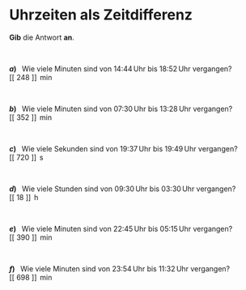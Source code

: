 <!--
version:  0.0.1

language: de

@style
input {
    text-align: center;
}

.flex-container {
    display: flex;
    flex-wrap: wrap;
    align-items: stretch;
    gap: 20px;
}

.flex-child {
    flex: 1;
    min-width: 350px;
    margin-right: 20px;
}

@media (max-width: 400px) {
    .flex-child {
        flex: 100%;
        margin-right: 0;
    }
}
@end

formula: \carry   \textcolor{red}{\scriptsize #1}
formula: \digit   \rlap{\carry{#1}}\phantom{#2}#2
formula: \permil  \text{‰}

import: https://raw.githubusercontent.com/LiaTemplates/Tikz-Jax/main/README.md

script: https://cdn.jsdelivr.net/gh/LiaTemplates/Tikz-Jax@main/dist/index.js


tags: Einheiten, Zeit, mittel, sehr niedrig, Angeben

comment: Wie viel Zeit ist vergangen? Gib sie an.

author: Martin Lommatzsch

-->




# Uhrzeiten als Zeitdifferenz

**Gib** die Antwort **an**.

<br>


<section class="flex-container">

<div class="flex-child">

__$a)\;\;$__ Wie viele Minuten sind von 14:44$\,$Uhr bis 18:52$\,$Uhr vergangen? \
[[  248  ]] $\,\text{min}$

</div>
<br>
<div class="flex-child">

__$b)\;\;$__ Wie viele Minuten sind von 07:30$\,$Uhr bis 13:28$\,$Uhr vergangen? \
[[  352  ]] $\,\text{min}$

</div>
<br>
<div class="flex-child">

__$c)\;\;$__ Wie viele Sekunden sind von 19:37$\,$Uhr bis 19:49$\,$Uhr vergangen? \
[[  720  ]] $\,\text{s}$

</div>
<br>
<div class="flex-child">

__$d)\;\;$__ Wie viele Stunden sind von 09:30$\,$Uhr bis 03:30$\,$Uhr vergangen? \
[[  18   ]] $\,\text{h}$

</div>
<br>
<div class="flex-child">

__$e)\;\;$__ Wie viele Minuten sind von 22:45$\,$Uhr bis 05:15$\,$Uhr vergangen? \
[[  390  ]] $\,\text{min}$

</div>
<br>
<div class="flex-child">

__$f)\;\;$__ Wie viele Minuten sind von 23:54$\,$Uhr bis 11:32$\,$Uhr vergangen? \
[[  698  ]] $\,\text{min}$

</div>


</section>

<br>
<br>
<br>
<br>
<br>